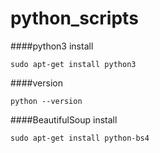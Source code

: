 # python_scripts


####python3 install

    sudo apt-get install python3

####version

    python --version

####BeautifulSoup install

    sudo apt-get install python-bs4
